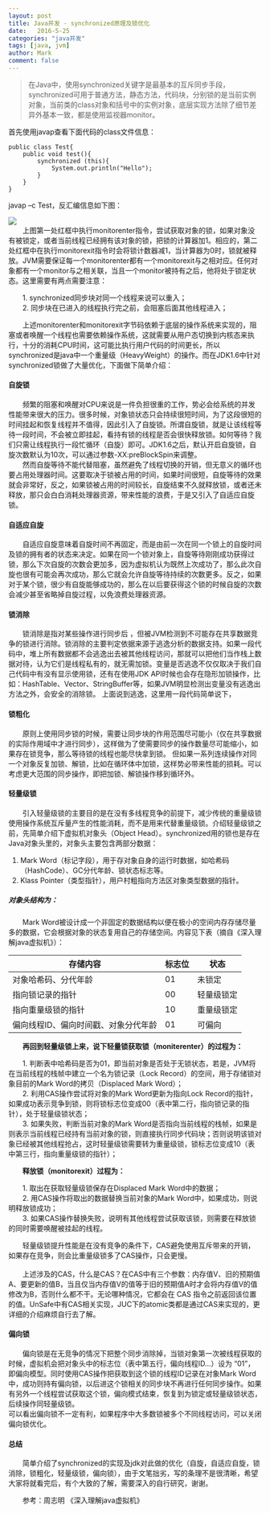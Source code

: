 ```yaml
---
layout: post
title: Java并发 - synchronized原理及锁优化
date:   2016-5-25
categories: "java并发"
tags: [java, jvm]
author: Mark
comment: false
---
```


> 在Java中，使用synchronized关键字是最基本的互斥同步手段，synchronized可用于普通方法，静态方法，代码块，分别锁的是当前实例对象，当前类的class对象和括号中的实例对象，底层实现方法除了细节差异外基本一致，都是使用监视器monitor。

首先使用javap查看下面代码的class文件信息：

``` javas
public class Test{
	public void test(){
		synchronized (this){
			System.out.println("Hello");
		}
	}
}
```
javap –c Test，反汇编信息如下图：

![ ][1]  <br>
　　上图第一处红框中执行monitorenter指令，尝试获取对象的锁，如果对象没有被锁定，或者当前线程已经拥有该对象的锁，把锁的计算器加1。相应的，第二处红框中在执行monitorexit指令时会将锁计数器减1，当计算器为0时，锁就被释放。JVM需要保证每一个monitorenter都有一个monitorexit与之相对应。任何对象都有一个monitor与之相关联，当且一个monitor被持有之后，他将处于锁定状态。这里需要有两点需要注意：<br>

　　1. synchronized同步块对同一个线程来说可以重入；<br> 
　　2. 同步块在已进入的线程执行完之前，会阻塞后面其他线程进入；<br>

　　上述monitorenter和monitorexit字节码依赖于底层的操作系统来实现的，阻塞或者唤醒一个线程也需要依赖操作系统，这就需要从用户态切换到内核态来执行，十分的消耗CPU时间，这可能比执行用户代码的时间更长，所以synchronized是java中一个重量级（HeavyWeight）的操作。而在JDK1.6中针对synchronized锁做了大量优化，下面做下简单介绍：
#### 自旋锁
　　频繁的阻塞和唤醒对CPU来说是一件负担很重的工作，势必会给系统的并发性能带来很大的压力。很多时候，对象锁状态只会持续很短时间，为了这段很短的时间挂起和恢复线程并不值得，因此引入了自旋锁。所谓自旋锁，就是让该线程等待一段时间，不会被立即挂起，看持有锁的线程是否会很快释放锁。如何等待？我们只需让线程执行一段忙循环（自旋）即可。JDK1.6之后，默认开启自旋锁，自旋次数默认为10次，可以通过参数-XX:preBlockSpin来调整。<br>
　　然而自旋等待不能代替阻塞，虽然避免了线程切换的开销，但无意义的循环也要占用处理器时间。这要取决于锁被占用的时间，如果时间很短，自旋等待的效果就会非常好，反之，如果锁被占用的时间较长，自旋结束不久就释放锁，或者还未释放，那只会白白消耗处理器资源，带来性能的浪费，于是又引入了自适应自旋锁。

#### 自适应自旋
　　自适应自旋意味着自旋时间不再固定，而是由前一次在同一个锁上的自旋时间及锁的拥有者的状态来决定。如果在同一个锁对象上，自旋等待刚刚成功获得过锁，那么下次自旋的次数会更加多，因为虚拟机认为既然上次成功了，那么此次自旋也很有可能会再次成功，那么它就会允许自旋等待持续的次数更多。反之，如果对于某个锁，很少有自旋能够成功的，那么在以后要获得这个锁的时候自旋的次数会减少甚至省略掉自旋过程，以免浪费处理器资源。

#### 锁消除
　　锁消除是指对某些操作进行同步后 ，但被JVM检测到不可能存在共享数据竞争的锁进行消除。锁消除的主要判定依据来源于逃逸分析的数据支持。如果一段代码中，堆上所有数据都不会逃逸出去被其他线程访问，那就可以把他们当作栈上数据对待，认为它们是线程私有的，就无需加锁。变量是否逃逸不仅仅取决于我们自己代码中有没有显示使用锁，还有在使用JDK API时候也会存在隐形加锁操作，比如：HashTable、Vector、StringBuffer等，如果JVM明显检测出变量没有逃逸出方法之外，会安全的消除锁。
上面说到逃逸，这里用一段代码简单说下，

#### 锁粗化
　　原则上使用同步锁的时候，需要让同步块的作用范围尽可能小（仅在共享数据的实际作用域中才进行同步），这样做为了使需要同步的操作数量尽可能缩小，如果存在锁竞争，那么等待锁的线程也能尽快拿到锁。 但如果一系列连续操作对同一个对象反复加锁、解锁，比如在循环体中加锁，这样势必带来性能的损耗。可以考虑更大范围的同步操作，即把加锁、解锁操作移到循环外。

		
#### 轻量级锁
　　引入轻量级锁的主要目的是在没有多线程竞争的前提下，减少传统的重量级锁使用操作系统互斥量产生的性能消耗，而不是用来代替重量级锁。介绍轻量级锁之前，先简单介绍下虚拟机对象头（Object Head）。synchronized用的锁也是存在Java对象头里的，对象头主要包含两部分数据：<br>

 1. Mark Word（标记字段），用于存对象自身的运行时数据，如哈希码（HashCode）、GC分代年龄、锁状态标志等。 <br>
 2. Klass Pointer（类型指针），用户村粗指向方法区对象类型数据的指针。<br>

##### 对象头结构为：

　　Mark Word被设计成一个非固定的数据结构以便在极小的空间内存存储尽量多的数据，它会根据对象的状态复用自己的存储空间。内容见下表（摘自《深入理解java虚拟机》）：

|  存储内容   |   标志位  |   状态  |
| --- | --- | --- |
| 对象哈希码、分代年龄 |   01  |   未锁定  |
| 指向锁记录的指针    |   00  |    轻量级锁定 |
|    指向重量级锁的指针 |  10   |  重量级锁定   |
|   偏向线程ID、偏向时间戳、对象分代年龄  |  01   |  可偏向   |

　　**再回到轻量级锁上来，说下轻量锁获取锁（moniterenter）的过程为：**

　　1. 判断表中哈希码是否为01，即当前对象是否处于无锁状态，若是，JVM将在当前线程的栈帧中建立一个名为锁记录（Lock  Record）的空间，用于存储锁对象目前的Mark Word的拷贝（Displaced Mark Word）；<br>
　　2. 利用CAS操作尝试将对象的Mark Word更新为指向Lock Record的指针，如果成功表示竞争到锁，则将锁标志位变成00（表中第二行，指向锁记录的指针），处于轻量级锁状态；<br>
　　3. 如果失败，判断当前对象的Mark Word是否指向当前线程的栈帧，如果是则表示当前线程已经持有当前对象的锁，则直接执行同步代码块；否则说明该锁对象已经被其他线程抢占，这时轻量级锁需要转为重量级锁，锁标志位变成10（表中第三行，指向重量级锁的指针）；<br>

　　**释放锁（monitorexit）过程为：**

　　1. 取出在获取轻量级锁保存在Displaced Mark Word中的数据；<br>
　　2. 用CAS操作将取出的数据替换当前对象的Mark Word中，如果成功，则说明释放锁成功；<br>
　　3. 如果CAS操作替换失败，说明有其他线程尝试获取该锁，则需要在释放锁的同时需要唤醒被挂起的线程。<br>

　　轻量级锁提升性能是在没有竞争的条件下，CAS避免使用互斥带来的开销，如果存在竞争，则会比重量级锁多了CAS操作，只会更慢。<br><br>
　　上述涉及的CAS，什么是CAS？在CAS中有三个参数：内存值V、旧的预期值A、要更新的值B，当且仅当内存值V的值等于旧的预期值A时才会将内存值V的值修改为B，否则什么都不干。无论哪种情况，它都会在 CAS 指令之前返回该位置的值。UnSafe中有CAS相关实现，JUC下的atomic类都是通过CAS来实现的，更详细的介绍麻烦自行去了解。

#### 偏向锁
　　偏向锁是在无竞争的情况下把整个同步消除掉，当锁对象第一次被线程获取的时候，虚拟机会把对象头中的标志位（表中第五行，偏向线程ID…）设为 “01”，即偏向模型。同时使用CAS操作把获取到这个锁的线程ID记录在对象Mark Word中，成功则持有偏向锁，以后进这个锁相关的同步块不再进行任何同步操作。如果有另外一个线程尝试获取这个锁，偏向模式结束，恢复到为锁定或轻量级锁状态，后续操作同轻量级锁。<br>
		可以看出偏向锁不一定有利，如果程序中大多数锁被多个不同线程访问，可以关闭偏向锁优化。

#### 总结
　　简单介绍了synchronized的实现及jdk对此做的优化（自旋，自适应自旋，锁消除，锁粗化，轻量级锁，偏向锁），由于文笔拙劣，写的条理不是很清晰，希望大家将就看完后，有个大致的了解，需要深入的自行研究，谢谢。<br>

　　参考：周志明 《深入理解java虚拟机》

  

  [1]: http://wx3.sinaimg.cn/mw690/907499d8gy1fjh3dstq72j20hs0fdwen.jpg
